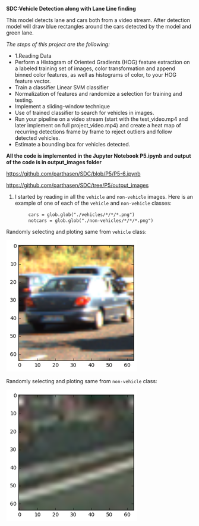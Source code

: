 **SDC:Vehicle Detection along with Lane Line finding**

This model detects lane and cars both from a video stream. After detection model will draw blue rectangles around the cars detected by the model and green lane. 
 
*The steps of this project are the following:*

* 1.Reading Data 
* Perform a Histogram of Oriented Gradients (HOG) feature extraction on a labeled training set of images, color transformation and append binned color features, as well as histograms of color, to your HOG feature vector. 
* Train a classifier Linear SVM classifier
* Normalization of features and randomize a selection for training and testing.
* Implement a sliding-window technique
* Use of trained classifier to search for vehicles in images.
* Run your pipeline on a video stream (start with the test_video.mp4 and later implement on full project_video.mp4) and create a heat map of recurring detections frame by frame to reject outliers and follow detected vehicles.
* Estimate a bounding box for vehicles detected.

**All the code is implemented in the Jupyter Notebook P5.ipynb and output of the code is in output_images folder**

https://github.com/parthasen/SDC/blob/P5/P5-6.ipynb

https://github.com/parthasen/SDC/tree/P5/output_images


1. I started by reading in all the `vehicle` and `non-vehicle` images.  Here is an example of one of each of the `vehicle` and `non-vehicle` classes:

            cars = glob.glob("./vehicles/*/*/*.png")
            notcars = glob.glob("./non-vehicles/*/*/*.png")
 
Randomly selecting and ploting same from `vehicle` class:

 ![Calibration result](https://github.com/parthasen/SDC/blob/P5/output_images/1.png)
 
Randomly selecting and ploting same from `non-vehicle` class:

 ![Calibration result](https://github.com/parthasen/SDC/blob/P5/output_images/2.png) 
